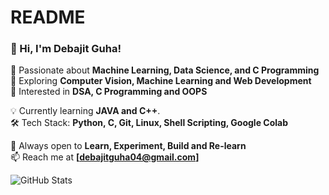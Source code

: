 # README
### 👋 Hi, I'm Debajit Guha!  
🔹 Passionate about **Machine Learning, Data Science, and C Programming**  
🔹 Exploring **Computer Vision, Machine Learning and Web Development**  
🔹 Interested in **DSA, C Programming and OOPS**  

💡 Currently learning **JAVA and C++**.  
🛠️ Tech Stack: **Python, C, Git, Linux, Shell Scripting, Google Colab**  

🚀 Always open to **Learn, Experiment, Build and Re-learn**  
📫 Reach me at **[debajitguha04@gmail.com]**  

![GitHub Stats](https://github-readme-stats.vercel.app/api?username=Debajit&show_icons=true&theme=radical)
